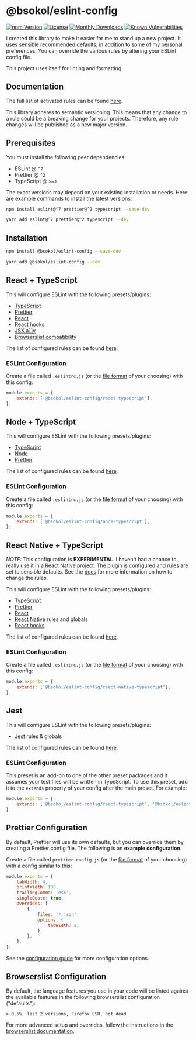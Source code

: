 # @bsokol/eslint-config

[![npm Version](https://img.shields.io/npm/v/@bsokol/eslint-config)](https://www.npmjs.com/package/@bsokol/eslint-config)
[![License](https://img.shields.io/npm/l/@bsokol/eslint-config)](https://raw.githubusercontent.com/briansokol/eslint-config/master/LICENSE)
[![Monthly Downloads](https://img.shields.io/npm/dm/@bsokol/eslint-config)](https://www.npmjs.com/package/@bsokol/eslint-config)
[![Known Vulnerabilities](https://snyk.io/test/github/briansokol/eslint-config/badge.svg?targetFile=package.json)](https://snyk.io/test/github/briansokol/eslint-config?targetFile=package.json)

I created this library to make it easier for me to stand up a new project. It uses sensible recommended defaults, in addition to some of my personal preferences. You can override the various rules by altering your ESLint config file.

This project uses itself for linting and formatting.

## Documentation

The full list of activated rules can be found [here](docs).

This library adheres to semantic versioning. This means that any change to a rule could be a breaking change for your projects. Therefore, any rule changes will be published as a new major version.

## Prerequisites

You must install the following peer dependencies:

-   ESLint @ `^7`
-   Prettier @ `^2`
-   TypeScript @ `>=3`

The exact versions may depend on your existing installation or needs. Here are example commands to install the latest versions:

```bash
npm install eslint@^7 prettier@^2 typescript --save-dev
```

```bash
yarn add eslint@^7 prettier@^2 typescript --dev
```

## Installation

```bash
npm install @bsokol/eslint-config --save-dev
```

```bash
yarn add @bsokol/eslint-config --dev
```

## React + TypeScript

This will configure ESLint with the following presets/plugins:

-   [TypeScript](https://github.com/typescript-eslint/typescript-eslint/tree/master/packages/eslint-plugin)
-   [Prettier](https://github.com/prettier/eslint-config-prettier)
-   [React](https://github.com/yannickcr/eslint-plugin-react)
-   [React hooks](https://www.npmjs.com/package/eslint-plugin-react-hooks)
-   [JSX a11y](https://github.com/evcohen/eslint-plugin-jsx-a11y#readme)
-   [Browserslist compatibility](https://github.com/amilajack/eslint-plugin-compat)

The list of configured rules can be found [here](docs/react-typescript.md).

### ESLint Configuration

Create a file called `.eslintrc.js` (or the [file format](https://eslint.org/docs/user-guide/configuring#using-configuration-files-1) of your choosing) with this config:

```javascript
module.exports = {
    extends: ['@bsokol/eslint-config/react-typescript'],
};
```

## Node + TypeScript

This will configure ESLint with the following presets/plugins:

-   [TypeScript](https://github.com/typescript-eslint/typescript-eslint/tree/master/packages/eslint-plugin)
-   [Node](https://github.com/mysticatea/eslint-plugin-node)
-   [Prettier](https://github.com/prettier/eslint-config-prettier)

The list of configured rules can be found [here](docs/node-typescript.md).

### ESLint Configuration

Create a file called `.eslintrc.js` (or the [file format](https://eslint.org/docs/user-guide/configuring#using-configuration-files-1) of your choosing) with this config:

```javascript
module.exports = {
    extends: ['@bsokol/eslint-config/node-typescript'],
};
```

## React Native + TypeScript

_NOTE:_ This configuration is **EXPERIMENTAL**. I haven't had a chance to really use it in a React Native project. The plugin is configured and rules are set to sensible defaults. See the [docs](https://github.com/intellicode/eslint-plugin-react-native) for more information on how to change the rules.

This will configure ESLint with the following presets/plugins:

-   [TypeScript](https://github.com/typescript-eslint/typescript-eslint/tree/master/packages/eslint-plugin)
-   [Prettier](https://github.com/prettier/eslint-config-prettier)
-   [React](https://github.com/yannickcr/eslint-plugin-react)
-   [React Native](https://github.com/intellicode/eslint-plugin-react-native) rules and globals
-   [React hooks](https://www.npmjs.com/package/eslint-plugin-react-hooks)

The list of configured rules can be found [here](docs/react-native-typescript.md).

### ESLint Configuration

Create a file called `.eslintrc.js` (or the [file format](https://eslint.org/docs/user-guide/configuring#using-configuration-files-1) of your choosing) with this config:

```javascript
module.exports = {
    extends: ['@bsokol/eslint-config/react-native-typescript'],
};
```

## Jest

This will configure ESLint with the following presets/plugins:

-   [Jest](https://github.com/jest-community/eslint-plugin-jest) rules & globals

The list of configured rules can be found [here](docs/jest.md).

### ESLint Configuration

This preset is an add-on to one of the other preset packages and it assumes your test files will be written in TypeScript.
To use this preset, add it to the `extends` property of your config after the main preset.
For example:

```javascript
module.exports = {
    extends: ['@bsokol/eslint-config/react-typescript', '@bsokol/eslint-config/jest'],
};
```

## Prettier Configuration

By default, Prettier will use its own defaults, but you can override them by creating a Prettier config file. The following is an **example configuration**.

Create a file called `prettier.config.js` (or the [file format](https://prettier.io/docs/en/configuration.html) of your choosing) with a config similar to this:

```javascript
module.exports = {
    tabWidth: 4,
    printWidth: 100,
    trailingComma: 'es5',
    singleQuote: true,
    overrides: [
        {
            files: '*.json',
            options: {
                tabWidth: 2,
            },
        },
    ],
};
```

See the [configuration guide](https://prettier.io/docs/en/configuration.html) for more configuration options.

## Browserslist Configuration

By default, the language features you use in your code will be linted against the available features in the following browserslist configuration ("defaults"):

```text
> 0.5%, last 2 versions, Firefox ESR, not dead
```

For more advanced setup and overrides, follow the instructions in the [browserslist documentation](https://github.com/amilajack/eslint-plugin-compat#3-configure-target-browsers).

